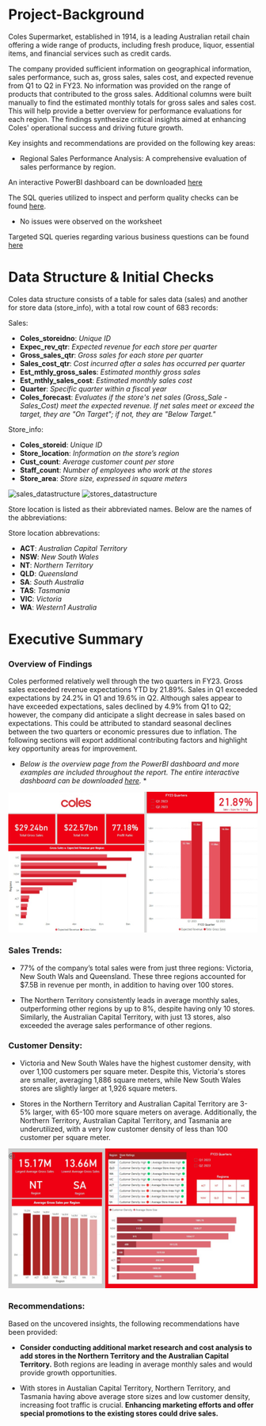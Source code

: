 # Project-Background
Coles Supermarket, established in 1914, is a leading Australian retail chain offering a wide range of products, including fresh produce, liquor, essential items, and financial services such as credit cards.

The company provided sufficient information on geographical information, sales performance, such as, gross sales, sales cost, and expected revenue from Q1 to Q2 in FY23. No information was provided on the range of products that contributed to the gross sales. Additional columns were built manually to find the estimated monthly totals for gross sales and sales cost. This will help provide a better overview for performance evaluations for each region. The findings synthesize critical insights aimed at enhancing Coles' operational success and driving future growth.

Key insights and recommendations are provided on the following key areas:

  - Regional Sales Performance Analysis: A comprehensive evaluation of sales performance by region.

An interactive PowerBI dashboard can be downloaded [here](url)

The SQL queries utilized to inspect and perform quality checks can be found [here](https://github.com/e-manlangit/Coles-Supermarket/blob/main/SQL%20Queries/Data%20Cleaning%20for%20Analysis.sql).
  - No issues were observed on the worksheet

Targeted SQL queries regarding various business questions can be found [here](https://github.com/e-manlangit/Coles-Supermarket/blob/main/SQL%20Queries/Targeted%20Business%20Questions.sql)

# Data Structure & Initial Checks
Coles data structure consists of a table for sales data (sales) and another for store data (store_info), with a total row count of 683 records:

Sales:
- **Coles_storeidno**: *Unique ID*
- **Expec_rev_qtr**: *Expected revenue for each store per quarter*
- **Gross_sales_qtr**: *Gross sales for each store per quarter*
- **Sales_cost_qtr**: *Cost incurred after a sales has occurred per quarter*
- **Est_mthly_gross_sales**: *Estimated monthly gross sales*
- **Est_mthly_sales_cost**: *Estimated monthly sales cost*
- **Quarter**: *Specific quarter within a fiscal year*
- **Coles_forecast**: *Evaluates if the store's net sales (Gross_Sale - Sales_Cost) meet the expected revenue. If net sales meet or exceed the target, they are "On Target"; if not, they are "Below Target."*

Store_info:
- **Coles_storeid**: *Unique ID* 
- **Store_location**: *Information on the store’s region*
- **Cust_count**: *Average customer count per store*
- **Staff_count**: *Number of employees who work at the stores*
- **Store_area**: *Store size, expressed in square meters*

![sales_datastructure](https://github.com/user-attachments/assets/290af041-e441-4736-8d4e-3d2b46d9603b) ![stores_datastructure](https://github.com/user-attachments/assets/eccf1cab-b227-4177-b602-1712bb8ef26c)

Store location is listed as their abbreviated names. Below are the names of the abbreviations:

Store location abbrevations:
- **ACT**: *Australian Capital Territory*
- **NSW**: *New South Wales*
- **NT**: *Northern Territory*
- **QLD**: *Queensland*
- **SA**: *South Australia*
- **TAS**: *Tasmania*
- **VIC**: *Victoria*
- **WA**: *Western1 Australia*

# Executive Summary

###  Overview of Findings

Coles performed relatively well through the two quarters in FY23. Gross sales exceeded revenue expectations YTD by 21.89%. Sales in Q1 exceeded expectations by 24.2% in Q1 and 19.6% in Q2. Although sales appear to have exceeded expectations, sales declined by 4.9% from Q1 to Q2; however, the company did anticipate a slight decrease in sales based on expectations. This could be attributed to standard seasonal declines between the two quarters or economic pressures due to inflation. The following sections will export additional contributing factors and highlight key opportunity areas for improvement.

* *Below is the overview page from the PowerBI dashboard and more examples are included throughout the report. The entire interactive dashboard can be downloaded [here](url).* *

![Alt text](https://github.com/e-manlangit/coles_supermarket_datastructure/blob/main/Coles%20Overview.jpg?raw=true)

### Sales Trends:

- 77% of the company’s total sales were from just three regions: Victoria, New South Wals and Queensland. These three regions accounted for $7.5B in revenue per month, in addition to having over 100 stores.

- The Northern Territory consistently leads in average monthly sales, outperforming other regions by up to 8%, despite having only 10 stores. Similarly, the Australian Capital Territory, with just 13 stores, also exceeded the average sales performance of other regions.

### Customer Density:

- Victoria and New South Wales have the highest customer density, with over 1,100 customers per square meter. Despite this, Victoria's stores are smaller, averaging 1,886 square meters, while New South Wales stores are slightly larger at 1,926 square meters.

- Stores in the Northern Territory and Australian Capital Territory are 3-5% larger, with 65-100 more square meters on average. Additionally, the Northern Territory, Australian Capital Territory, and Tasmania are underutilized, with a very low customer density of less than 100 customer per square meter.

![Alt text](https://github.com/e-manlangit/coles_supermarket_datastructure/blob/main/Coles%20Region%20Performance%20(1).jpg?raw=true)

### Recommendations:

Based on the uncovered insights, the following recommendations have been provided:

- **Consider conducting additional market research and cost analysis to add stores in the Northern Territory and the Australian Capital Territory.** Both regions are leading in average monthly sales and would provide growth opportunities.

- With stores in Austalian Capital Territory, Northern Territory, and Tasmania having above average store sizes and low customer density, increasing foot traffic is crucial. **Enhancing marketing efforts and offer special promotions to the existing stores could drive sales.**

